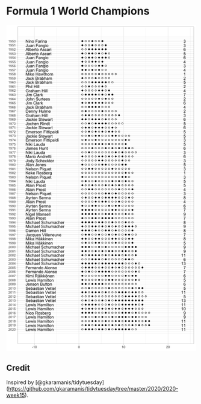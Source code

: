 
# Formula 1 World Champions

![](formula1_files/figure-gfm/unnamed-chunk-4-1.png)<!-- -->

## Credit

Inspired by
\[@gkaramanis/tidytuesday\](<https://github.com/gkaramanis/tidytuesday/tree/master/2020/2020-week15>).
